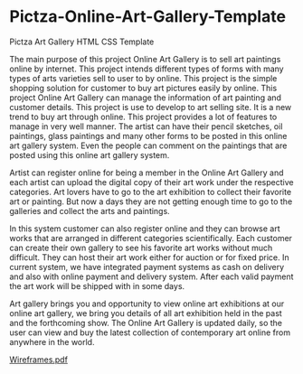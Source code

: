 # Pictza-Online-Art-Gallery-Template
Pictza Art Gallery HTML CSS Template


The main purpose of this project Online Art Gallery is to sell art paintings online
by internet. This project intends different types of forms with many types of arts
varieties sell to user to by online. This project is the simple shopping solution for
customer to buy art pictures easily by online. This project Online Art Gallery can
manage the information of art painting and customer details. This project is use to
develop to art selling site. It is a new trend to buy art through online. This project
provides a lot of features to manage in very well manner. The artist can have their
pencil sketches, oil paintings, glass paintings and many other forms to be posted in
this online art gallery system. Even the people can comment on the paintings that
are posted using this online art gallery system.


Artist can register online for being a member in the Online Art Gallery and each
artist can upload the digital copy of their art work under the respective categories.
Art lovers have to go to the art exhibition to collect their favorite art or painting.
But now a days they are not getting enough time to go to the galleries and collect
the arts and paintings.


In this system customer can also register online and they can browse art works
that are arranged in different categories scientifically. Each customer can create
their own gallery to see his favorite art works without much difficult. They can
host their art work either for auction or for fixed price. In current system, we have
integrated payment systems as cash on delivery and also with online payment and
delivery system. After each valid payment the art work will be shipped with in
some days.


Art gallery brings you and opportunity to view online art exhibitions at our
online art gallery, we bring you details of all art exhibition held in the past and the
forthcoming show. The Online Art Gallery is updated daily, so the user can view
and buy the latest collection of contemporary art online from anywhere in the
world. 


[Wireframes.pdf](https://github.com/ulidu/Pictza-Online-Art-Gallery-Template/blob/master/Wireframes.pdf)
